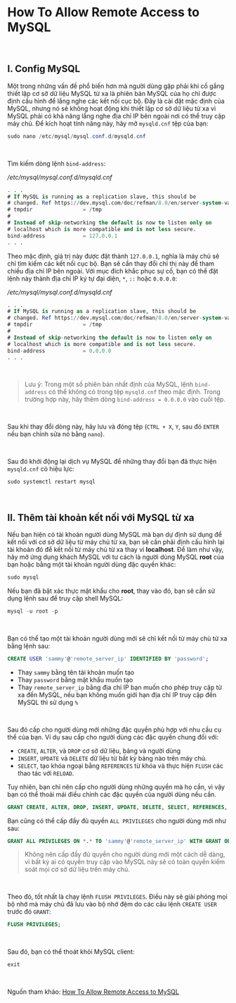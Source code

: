 # How To Allow Remote Access to MySQL

<br />

## I. Config MySQL

Một trong những vấn đề phổ biến hơn mà người dùng gặp phải khi cố gắng thiết lập cơ sở dữ liệu MySQL từ xa là phiên bản MySQL của họ chỉ được định cấu hình để lắng nghe các kết nối cục bộ. Đây là cài đặt mặc định của MySQL, nhưng nó sẽ không hoạt động khi thiết lập cơ sở dữ liệu từ xa vì MySQL phải có khả năng lắng nghe địa chỉ IP bên ngoài nơi có thể truy cập máy chủ. Để kích hoạt tính năng này, hãy mở `mysqld.cnf` tệp của bạn:

```java
sudo nano /etc/mysql/mysql.conf.d/mysqld.cnf
```

<br />

Tìm kiếm dòng lệnh `bind-address`:

*/etc/mysql/mysql.conf.d/mysqld.cnf*
```sql
. . .
# If MySQL is running as a replication slave, this should be
# changed. Ref https://dev.mysql.com/doc/refman/8.0/en/server-system-variables.html#sysvar_tmpdir
# tmpdir                = /tmp
#
# Instead of skip-networking the default is now to listen only on
# localhost which is more compatible and is not less secure.
bind-address            = 127.0.0.1
. . .
```

Theo mặc định, giá trị này được đặt thành `127.0.0.1`, nghĩa là máy chủ sẽ chỉ tìm kiếm các kết nối cục bộ. Bạn sẽ cần thay đổi chỉ thị này để tham chiếu địa chỉ IP bên ngoài. Với mục đích khắc phục sự cố, bạn có thể đặt lệnh này thành địa chỉ IP ký tự đại diện, `*`, `::` hoặc `0.0.0.0`:

*/etc/mysql/mysql.conf.d/mysqld.cnf*
```sql
. . .
# If MySQL is running as a replication slave, this should be
# changed. Ref https://dev.mysql.com/doc/refman/8.0/en/server-system-variables.html#sysvar_tmpdir
# tmpdir                = /tmp
#
# Instead of skip-networking the default is now to listen only on
# localhost which is more compatible and is not less secure.
bind-address            = 0.0.0.0
. . .
```

<br />

> Lưu ý: Trong một số phiên bản nhất định của MySQL, lệnh `bind-address` có thể không có trong tệp `mysqld.cnf` theo mặc định. Trong trường hợp này, hãy thêm dòng `bind-address = 0.0.0.0` vào cuối tệp.
> 
<br />

Sau khi thay đổi dòng này, hãy lưu và đóng tệp (`CTRL + X`, `Y`, sau đó `ENTER` nếu bạn chỉnh sửa nó bằng `nano`).

<br />

Sau đó khởi động lại dịch vụ MySQL để những thay đổi bạn đã thực hiện `mysqld.cnf` có hiệu lực:
```sql
sudo systemctl restart mysql
```

<br />

## II. Thêm tài khoản kết nối với MySQL từ xa

Nếu bạn hiện có tài khoản người dùng MySQL mà bạn dự định sử dụng để kết nối với cơ sở dữ liệu từ máy chủ từ xa, bạn sẽ cần phải định cấu hình lại tài khoản đó để kết nối từ máy chủ từ xa thay vì __localhost__. Để làm như vậy, hãy mở ứng dụng khách MySQL với tư cách là người dùng MySQL __root__ của bạn hoặc bằng một tài khoản người dùng đặc quyền khác:
```sql
sudo mysql
```

Nếu bạn đã bật xác thực mật khẩu cho __root__, thay vào đó, bạn sẽ cần sử dụng lệnh sau để truy cập shell MySQL:
```sql
mysql -u root -p
```

<br />

Bạn có thể tạo một tài khoản người dùng mới sẽ chỉ kết nối từ máy chủ từ xa bằng lệnh sau:
```sql
CREATE USER 'sammy'@'remote_server_ip' IDENTIFIED BY 'password';
```

- Thay `sammy` bằng tên tài khoản muốn tạo
- Thay `password` bằng mật khẩu muốn tạo
- Thay `remote_server_ip` bằng địa chỉ IP bạn muốn cho phép truy cập từ xa đến MySQL, nếu bạn không muốn giới hạn địa chỉ IP truy cập đến MySQL thì sử dụng `%`

<br />

Sau đó cấp cho người dùng mới những đặc quyền phù hợp với nhu cầu cụ thể của bạn. 
Ví dụ sau cấp cho người dùng các đặc quyền chung đối với:
- `CREATE`, `ALTER`, và `DROP` cơ sở dữ liệu, bảng và người dùng
- `INSERT`, `UPDATE` và `DELETE` dữ liệu từ bất kỳ bảng nào trên máy chủ.
- `SELECT`, tạo khóa ngoại bằng `REFERENCES` từ khóa và thực hiện `FLUSH` các thao tác với `RELOAD`.
  
Tuy nhiên, bạn chỉ nên cấp cho người dùng những quyền mà họ cần, vì vậy bạn có thể thoải mái điều chỉnh các đặc quyền của người dùng nếu cần.
```sql
GRANT CREATE, ALTER, DROP, INSERT, UPDATE, DELETE, SELECT, REFERENCES, RELOAD ON *.* TO 'sammy'@'remote_server_ip' WITH GRANT OPTION;
```

Bạn cũng có thể cấp đầy đủ quyền `ALL PRIVILEGES` cho người dùng mới như sau:
```sql
GRANT ALL PRIVILEGES ON *.* TO 'sammy'@'remote_server_ip' WITH GRANT OPTION;
```

> Không nên cấp đầy đủ quyền cho người dùng mới một cách dễ dàng, vì bất kỳ ai có quyền truy cập vào MySQL này sẽ có toàn quyền kiểm soát mọi cơ sở dữ liệu trên máy chủ.

<br />

Theo đó, tốt nhất là chạy lệnh `FLUSH PRIVILEGES`. Điều này sẽ giải phóng mọi bộ nhớ mà máy chủ đã lưu vào bộ nhớ đệm do các câu lệnh `CREATE USER` trước đó `GRANT`:
```sql
FLUSH PRIVILEGES;
```

<br />

Sau đó, bạn có thể thoát khỏi MySQL client:
```sql
exit
```

<br />

Nguồn tham khảo: [How To Allow Remote Access to MySQL](https://www.digitalocean.com/community/tutorials/how-to-allow-remote-access-to-mysql)

<br />
<br />
